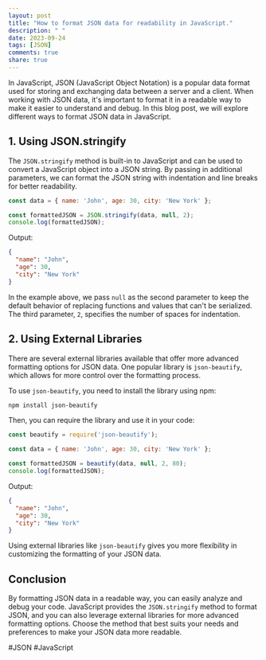 ```yaml
---
layout: post
title: "How to format JSON data for readability in JavaScript."
description: " "
date: 2023-09-24
tags: [JSON]
comments: true
share: true
---
```


In JavaScript, JSON (JavaScript Object Notation) is a popular data format used for storing and exchanging data between a server and a client. When working with JSON data, it's important to format it in a readable way to make it easier to understand and debug. In this blog post, we will explore different ways to format JSON data in JavaScript.

## 1. Using JSON.stringify

The `JSON.stringify` method is built-in to JavaScript and can be used to convert a JavaScript object into a JSON string. By passing in additional parameters, we can format the JSON string with indentation and line breaks for better readability.

```javascript
const data = { name: 'John', age: 30, city: 'New York' };

const formattedJSON = JSON.stringify(data, null, 2);
console.log(formattedJSON);
```

Output:
```json
{
  "name": "John",
  "age": 30,
  "city": "New York"
}
```

In the example above, we pass `null` as the second parameter to keep the default behavior of replacing functions and values that can't be serialized. The third parameter, `2`, specifies the number of spaces for indentation.

## 2. Using External Libraries

There are several external libraries available that offer more advanced formatting options for JSON data. One popular library is `json-beautify`, which allows for more control over the formatting process.

To use `json-beautify`, you need to install the library using npm:

```bash
npm install json-beautify
```

Then, you can require the library and use it in your code:

```javascript
const beautify = require('json-beautify');

const data = { name: 'John', age: 30, city: 'New York' };

const formattedJSON = beautify(data, null, 2, 80);
console.log(formattedJSON);
```

Output:
```json
{
  "name": "John",
  "age": 30,
  "city": "New York"
}
```

Using external libraries like `json-beautify` gives you more flexibility in customizing the formatting of your JSON data.

## Conclusion

By formatting JSON data in a readable way, you can easily analyze and debug your code. JavaScript provides the `JSON.stringify` method to format JSON, and you can also leverage external libraries for more advanced formatting options. Choose the method that best suits your needs and preferences to make your JSON data more readable.

\#JSON #JavaScript